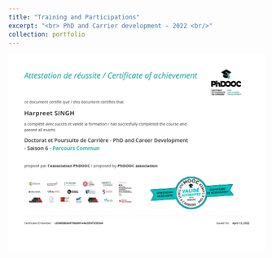 ```yaml
---
title: "Training and Participations"
excerpt: "<br> PhD and Carrier development - 2022 <br/>"
collection: portfolio
---
```


<img src='/certificates/c1.jpg'>
